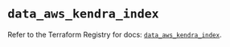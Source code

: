 # `data_aws_kendra_index`

Refer to the Terraform Registry for docs: [`data_aws_kendra_index`](https://registry.terraform.io/providers/hashicorp/aws/4.67.0/docs/data-sources/kendra_index).
